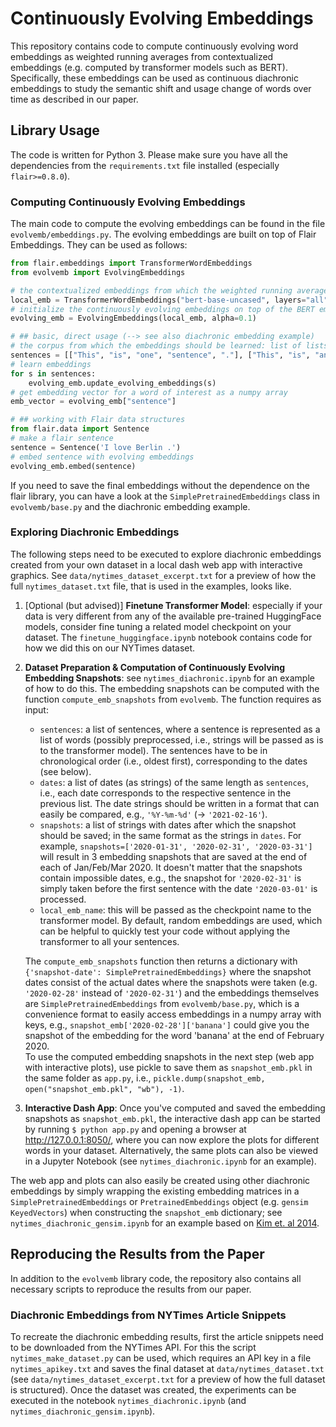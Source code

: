 # Continuously Evolving Embeddings

This repository contains code to compute continuously evolving word embeddings as weighted running averages from contextualized embeddings (e.g. computed by transformer models such as BERT). Specifically, these embeddings can be used as continuous diachronic embeddings to study the semantic shift and usage change of words over time as described in our paper.


## Library Usage

The code is written for Python 3. Please make sure you have all the dependencies from the `requirements.txt` file installed (especially `flair>=0.8.0`).

### Computing Continuously Evolving Embeddings

The main code to compute the evolving embeddings can be found in the file `evolvemb/embeddings.py`. The evolving embeddings are built on top of Flair Embeddings. They can be used as follows:

```python
from flair.embeddings import TransformerWordEmbeddings
from evolvemb import EvolvingEmbeddings

# the contextualized embeddings from which the weighted running averages should be computed
local_emb = TransformerWordEmbeddings("bert-base-uncased", layers="all", layer_mean=True, subtoken_pooling="mean", fine_tune=False)
# initialize the continuously evolving embeddings on top of the BERT embeddings with some alpha for the weighted average
evolving_emb = EvolvingEmbeddings(local_emb, alpha=0.1)

# ## basic, direct usage (--> see also diachronic embedding example)
# the corpus from which the embeddings should be learned: list of lists of words
sentences = [["This", "is", "one", "sentence", "."], ["This", "is", "another", "sentence", "."]]
# learn embeddings
for s in sentences:
    evolving_emb.update_evolving_embeddings(s)
# get embedding vector for a word of interest as a numpy array
emb_vector = evolving_emb["sentence"]

# ## working with Flair data structures
from flair.data import Sentence
# make a flair sentence
sentence = Sentence('I love Berlin .')
# embed sentence with evolving embeddings
evolving_emb.embed(sentence)
```

If you need to save the final embeddings without the dependence on the flair library, you can have a look at the `SimplePretrainedEmbeddings` class in `evolvemb/base.py` and the diachronic embedding example.


### Exploring Diachronic Embeddings

The following steps need to be executed to explore diachronic embeddings created from your own dataset in a local dash web app with interactive graphics. See `data/nytimes_dataset_excerpt.txt` for a preview of how the full `nytimes_dataset.txt` file, that is used in the examples, looks like.

1. [Optional (but advised)] **Finetune Transformer Model**: especially if your data is very different from any of the available pre-trained HuggingFace models, consider fine tuning a related model checkpoint on your dataset. The `finetune_huggingface.ipynb` notebook contains code for how we did this on our NYTimes dataset.

2. **Dataset Preparation & Computation of Continuously Evolving Embedding Snapshots**: see `nytimes_diachronic.ipynb` for an example of how to do this.
The embedding snapshots can be computed with the function `compute_emb_snapshots` from `evolvemb`. The function requires as input:
    - `sentences`: a list of sentences, where a sentence is represented as a list of words (possibly preprocessed, i.e., strings will be passed as is to the transformer model). The sentences have to be in chronological order (i.e., oldest first), corresponding to the dates (see below).
    - `dates`: a list of dates (as strings) of the same length as `sentences`, i.e., each date corresponds to the respective sentence in the previous list. The date strings should be written in a format that can easily be compared, e.g., `'%Y-%m-%d'` (-> `'2021-02-16'`).
    - `snapshots`: a list of strings with dates after which the snapshot should be saved; in the same format as the strings in `dates`. For example, `snapshots=['2020-01-31', '2020-02-31', '2020-03-31']` will result in 3 embedding snapshots that are saved at the end of each of Jan/Feb/Mar 2020. It doesn't matter that the snapshots contain impossible dates, e.g., the snapshot for `'2020-02-31'` is simply taken before the first sentence with the date `'2020-03-01'` is processed.
    - `local_emb_name`: this will be passed as the checkpoint name to the transformer model. By default, random embeddings are used, which can be helpful to quickly test your code without applying the transformer to all your sentences.

    The `compute_emb_snapshots` function then returns a dictionary with `{'snapshot-date': SimplePretrainedEmbeddings}` where the snapshot dates consist of the actual dates where the snapshots were taken (e.g. `'2020-02-28'` instead of `'2020-02-31'`) and the embeddings themselves are `SimplePretrainedEmbeddings` from `evolvemb/base.py`, which is a convenience format to easily access embeddings in a numpy array with keys, e.g., `snapshot_emb['2020-02-28']['banana']` could give you the snapshot of the embedding for the word 'banana' at the end of February 2020. <br>
    To use the computed embedding snapshots in the next step (web app with interactive plots), use pickle to save them as `snapshot_emb.pkl` in the same folder as `app.py`, i.e., `pickle.dump(snapshot_emb, open("snapshot_emb.pkl", "wb"), -1)`.

3. **Interactive Dash App**: Once you've computed and saved the embedding snapshots as `snapshot_emb.pkl`, the interactive dash app can be started by running `$ python app.py` and opening a browser at http://127.0.0.1:8050/, where you can now explore the plots for different words in your dataset. Alternatively, the same plots can also be viewed in a Jupyter Notebook (see `nytimes_diachronic.ipynb` for an example).

The web app and plots can also easily be created using other diachronic embeddings by simply wrapping the existing embedding matrices in a `SimplePretrainedEmbeddings` or `PretrainedEmbeddings` object (e.g. `gensim` `KeyedVectors`) when constructing the `snapshot_emb` dictionary; see `nytimes_diachronic_gensim.ipynb` for an example based on [Kim et. al 2014](https://arxiv.org/pdf/1405.3515.pdf).

## Reproducing the Results from the Paper

In addition to the `evolvemb` library code, the repository also contains all necessary scripts to reproduce the results from our paper.


### Diachronic Embeddings from NYTimes Article Snippets

To recreate the diachronic embedding results, first the article snippets need to be downloaded from the NYTimes API. For this the script `nytimes_make_dataset.py` can be used, which requires an API key in a file `nytimes_apikey.txt` and saves the final dataset at `data/nytimes_dataset.txt` (see `data/nytimes_dataset_excerpt.txt` for a preview of how the full dataset is structured). Once the dataset was created, the experiments can be executed in the notebook `nytimes_diachronic.ipynb` (and `nytimes_diachronic_gensim.ipynb`).
